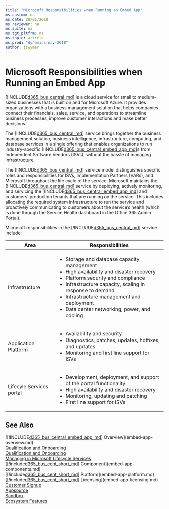 ```yaml
---
title: "Microsoft Responsibilities when Running an Embed App"
ms.custom: na
ms.date: 28/01/2018
ms.reviewer: na
ms.suite: na
ms.tgt_pltfrm: na
ms.topic: article
ms.prod: "dynamics-nav-2018"
author: jswymer
---
```

# Microsoft Responsibilities when Running an Embed App  
[!INCLUDE[d365_bus_central_md](../developer/includes/d365_bus_central_md.md)] is a cloud service for small to medium-sized businesses that is built on and for Microsoft Azure. It provides organizations with a business management solution that helps companies connect their financials, sales, service, and operations to streamline business processes, improve customer interactions and make better decisions.

The [!INCLUDE[d365_bus_central_md](../developer/includes/d365_bus_central_md.md)] service brings together the business management solution, business intelligence, infrastructure, computing, and database services in a single offering that enables organizations to run industry-specific [!INCLUDE[d365_bus_central_embed_app_md](../developer/includes/d365_bus_central_embed_app_md.md)]s from Independent Software Vendors (ISVs), without the hassle of managing infrastructure.

The [!INCLUDE[d365_bus_central_md](../developer/includes/d365_bus_central_md.md)] service model distinguishes specific roles and responsibilities for ISVs, Implementation Partners (VARs), and Microsoft throughout the life cycle of the service. Microsoft maintains the [!INCLUDE[d365_bus_central_md](../developer/includes/d365_bus_central_md.md)] service by deploying, actively monitoring, and servicing the [!INCLUDE[d365_bus_central_embed_app_md](../developer/includes/d365_bus_central_embed_app_md.md)] and customers’ production tenants that are running on the service. This includes allocating the required system infrastructure to run the service and proactively communicating to customers about the service’s health (which is done through the Service Health dashboard in the Office 365 Admin Portal).

Microsoft responsibilities in the [!INCLUDE[d365_bus_central_md](../developer/includes/d365_bus_central_md.md)]  service include: 

|Area|Responsibilities|
|----|----------------|
|Infrastructure|<ul><li>Storage and database capacity management</li><li>High availability and disaster recovery</li><li>Platform security and compliance</li><li>Infrastructure capacity, scaling in response to demand </li><li>Infrastructure management and deployment</li><li>Data center networking, power, and cooling</li></ul>| 
|Application Platform|<ul><li>Availability and security</li><li>Diagnostics, patches, updates, hotfixes, and updates</li><li>Monitoring and first line support for ISVs</li></ul>| 
|Lifecyle Services portal|<ul><li>Development, deployment, and support of the portal functionality</li><li>High availability and disaster recovery</li><li>Monitoring, updating and patching</li><li>First line support for ISVs</li></ul>|  
 
## See Also  
[[!INCLUDE[d365_bus_central_embed_app_md](../developer/includes/d365_bus_central_embed_app_md.md)] Overview](embed-app-overview.md)   
[Qualification and Onboarding](embed-app-qualifications-onboarding.md)  
[Qualification and Onboarding](embed-app-qualifications-onboarding.md)  
[Managing in Microsoft Lifecycle Services](embed-app-lifecycle-services.md)  
[[!include[d365_bus_cent_short_md](../developer/includes/d365_bus_cent_short_md.md)] Component](embed-app-components.md)   
[[!include[d365_bus_cent_short_md](../developer/includes/d365_bus_cent_short_md.md)] Platform](embed-app-platform.md)  
[[!include[d365_bus_cent_short_md](../developer/includes/d365_bus_cent_short_md.md)] Licensing](embed-app-licensing.md)  
[Customer Signup](embed-app-customer-signup.md)  
[Appsource](embed-app-appsource.md)  
[Sandbox](embed-app-sandbox.md)  
[Ecosystem Features](embed-app-ecosystem.md)  